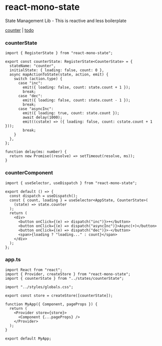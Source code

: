 # react-mono-state

State Management Lib - This is reactive and less boilerplate

[counter](https://stackblitz.com/edit/react-mono-state?file=index.tsx) | [todo](https://stackblitz.com/edit/react-todo-mono?file=index.tsx)

### counterState

```tsx
import { RegisterState } from "react-mono-state";

export const counterState: RegisterState<CounterState> = {
  stateName: "counter",
  initialState: { loading: false, count: 0 },
  async mapActionToState(state, action, emit) {
    switch (action.type) {
      case "inc":
        emit({ loading: false, count: state.count + 1 });
        break;
      case "dec":
        emit({ loading: false, count: state.count - 1 });
        break;
      case "asyncInc":
        emit({ loading: true, count: state.count });
        await delay(1000);
        emit((cstate) => ({ loading: false, count: cstate.count + 1 }));
        break;
    }
  },
};

function delay(ms: number) {
  return new Promise((resolve) => setTimeout(resolve, ms));
}
```

### counterComponent

```tsx
import { useSelector, useDispatch } from "react-mono-state";

export default () => {
  const dispatch = useDispatch();
  const { count, loading } = useSelector<AppState, CounterState>(
    (state) => state.counter
  );
  return (
    <div>
      <button onClick={(e) => dispatch("inc")}>+</button>
      <button onClick={(e) => dispatch("asyncInc")}>Async(+)</button>
      <button onClick={(e) => dispatch("dec")}>-</button>
      <span>{loading ? "loading..." : count}</span>
    </div>
  );
};
```

### app.ts

```tsx
import React from "react";
import { Provider, createStore } from "react-mono-state";
import { counterState } from "../states/counterState";

import "../styles/globals.css";

export const store = createStore([counterState]);

function MyApp({ Component, pageProps }) {
  return (
    <Provider store={store}>
      <Component {...pageProps} />
    </Provider>
  );
}

export default MyApp;
```
